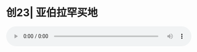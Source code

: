 # 创23| 亚伯拉罕买地

<audio style="width: 100%;" preload="false" controls controlslist="nodownload"><source src="//cdn.wechat.edu.pl/audio/mp3/old/27468.mp3" type="audio/mpeg">Your browser does not support the audio element.</audio>


